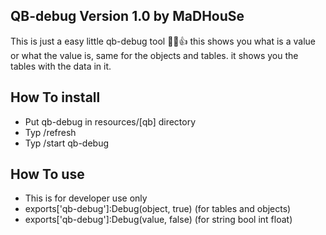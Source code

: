 ## QB-debug Version 1.0 by MaDHouSe
This is just a easy little qb-debug tool 👊😁👍
this shows you what is a value or what the value is, same for the objects and tables.
it shows you the tables with the data in it.


## How To install
- Put qb-debug in resources/[qb] directory
- Typ /refresh
- Typ /start qb-debug

## How To use 
- This is for developer use only
- exports['qb-debug']:Debug(object, true) (for tables and objects)
- exports['qb-debug']:Debug(value, false) (for string bool int float)